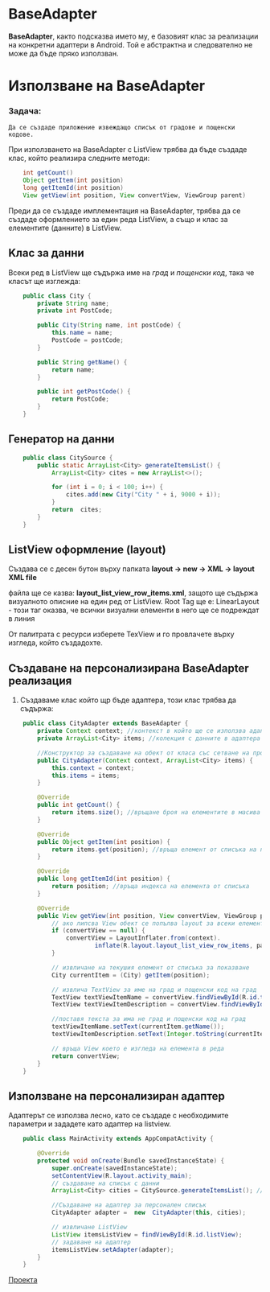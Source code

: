 # BaseAdapter

**BaseAdapter**, както подсказва името му, е базовият клас за реализации на конкретни адаптери в Android. Той е абстрактна и следователно не може да бъде пряко използван.

# Използване на BaseAdapter

### Задача:
```
Да се създаде приложение извеждащо списък от градове и пощенски кодове.
```

При използването на BaseAdapter с ListView трябва да бъде създаде клас, който реализира следните методи:

```java
    int getCount()
    Object getItem(int position)
    long getItemId(int position)
    View getView(int position, View convertView, ViewGroup parent)
```
Преди да се създаде имплементация на BaseAdapter, трябва да се създаде оформлението за един реда ListView, а също и клас за елементите (данните) в ListView.

## Kлас за данни

Всеки ред в ListView ще съдържа име на *град* и *пощенски код*, така че класът ще изглежда:

```java
    public class City {
        private String name;
        private int PostCode;

        public City(String name, int postCode) {
            this.name = name;
            PostCode = postCode;
        }

        public String getName() {
            return name;
        }

        public int getPostCode() {
            return PostCode;
        }
    }
```

## Генератор на данни

```java
    public class CitySource {
        public static ArrayList<City> generateItemsList() {
            ArrayList<City> cites = new ArrayList<>();

            for (int i = 0; i < 100; i++) {
                cites.add(new City("City " + i, 9000 + i));
            }
            return  cites;
        }
    }
```

## ListView оформление (layout)

Създава се с десен бутон върху папката **layout -> new -> XML -> layout XML file**

файла ще се казва: **layout_list_view_row_items.xml**, защото ще съдържа визуалното описние на един ред от ListView.
Root Tag ще е: LinearLayout - този таг оказва, че всички визуални елементи в него ще се подреждат в линия

От палитрата с ресурси изберете TexView и го провлачете върху изгледа, който създадохте.

## Създаване на персонализирана BaseAdapter реализация

1. Създаваме клас който щр бъде адаптера, този клас трябва да съдържа:

```java
    public class CityAdapter extends BaseAdapter {
        private Context context; //контекст в който ще се използва адаптера
        private ArrayList<City> items; //колекция с данните в адаптера

        //Конструктор за създаване на обект от класа със сетване на променливите в класа
        public CityAdapter(Context context, ArrayList<City> items) {
            this.context = context;
            this.items = items;
        }

        @Override
        public int getCount() {
            return items.size(); //връщане броя на елементите в масива
        }

        @Override
        public Object getItem(int position) {
            return items.get(position); //връща елемент от списъка на посочената позиция
        }

        @Override
        public long getItemId(int position) {
            return position; //връща индекса на елемента от списъка
        }

        @Override
        public View getView(int position, View convertView, ViewGroup parent) {
            // ако липсва View обект се попълва layout за всеки елемент в списъка
            if (convertView == null) {
                convertView = LayoutInflater.from(context).
                        inflate(R.layout.layout_list_view_row_items, parent, false);
            }

            // извличане на текушия елемент от списъка за показване
            City currentItem = (City) getItem(position);

            // извлича TextView за име на град и пощенски код на град
            TextView textViewItemName = convertView.findViewById(R.id.textView);
            TextView textViewItemDescription = convertView.findViewById(R.id.textView2);

            //поставя текста за има не град и пощенски код на град
            textViewItemName.setText(currentItem.getName());
            textViewItemDescription.setText(Integer.toString(currentItem.getPostCode()));

            // връща View което е изгледа на елемента в реда
            return convertView;
        }
    }
```

## Използване на персонализиран адаптер

Адаптерът се използва лесно, като се създаде с необходимите параметри и зададете като адаптер на listview.

```java
    public class MainActivity extends AppCompatActivity {

        @Override
        protected void onCreate(Bundle savedInstanceState) {
            super.onCreate(savedInstanceState);
            setContentView(R.layout.activity_main);
            // създаване на списък с данни
            ArrayList<City> cities = CitySource.generateItemsList(); // функция за получawane списък с елементи

            //Създаване на адаптер за персонален списък
            CityAdapter adapter =  new  CityAdapter(this, cities);

            // извличане ListView
            ListView itemsListView = findViewById(R.id.listView);
            // задаване на адаптер
            itemsListView.setAdapter(adapter);
        }
    }
```

[Проекта](https://github.com/theVelislavKolesnichenko/AndroidBasics/tree/master/ExampleProjects/AddapterExamples/BaseAdapterExample)

